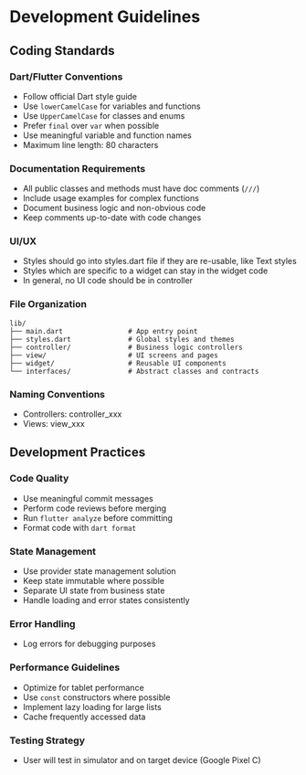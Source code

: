 # Development Guidelines

## Coding Standards

### Dart/Flutter Conventions
- Follow official Dart style guide
- Use `lowerCamelCase` for variables and functions
- Use `UpperCamelCase` for classes and enums
- Prefer `final` over `var` when possible
- Use meaningful variable and function names
- Maximum line length: 80 characters

### Documentation Requirements
- All public classes and methods must have doc comments (`///`)
- Include usage examples for complex functions
- Document business logic and non-obvious code
- Keep comments up-to-date with code changes

### UI/UX
- Styles should go into styles.dart file if they are re-usable, like Text styles
- Styles which are specific to a widget can stay in the widget code
- In general, no UI code should be in controller

### File Organization
```
lib/
├── main.dart                # App entry point
├── styles.dart              # Global styles and themes
├── controller/              # Business logic controllers
├── view/                    # UI screens and pages
├── widget/                  # Reusable UI components
└── interfaces/              # Abstract classes and contracts
```

### Naming Conventions
- Controllers: controller_xxx
- Views: view_xxx

## Development Practices

### Code Quality
- Use meaningful commit messages
- Perform code reviews before merging
- Run `flutter analyze` before committing
- Format code with `dart format`

### State Management
- Use provider state management solution
- Keep state immutable where possible
- Separate UI state from business state
- Handle loading and error states consistently

### Error Handling
- Log errors for debugging purposes

### Performance Guidelines
- Optimize for tablet performance
- Use `const` constructors where possible
- Implement lazy loading for large lists
- Cache frequently accessed data

### Testing Strategy
- User will test in simulator and on target device (Google Pixel C)
